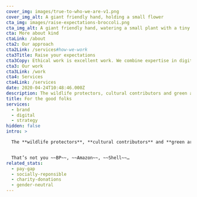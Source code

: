 ```yaml
---
cover_img: images/true-to-who-we-are-v1.png
cover_img_alt: A giant friendly hand, holding a small flower
cta_img: images/raise-expectations-broccoli.png
cta_img_alt: A giant friendly hand, watering a small plant with a tiny watering can.
cta: More about kind
ctaLink: /about
cta2: Our approach
cta2Link: /services#how-we-work
cta3Title: Raise your expectations
cta3Copy: Ethical work is excellent work. We combine expertise in digital, branding and strategy with an unwavering commitment to social change.
cta3: Our work
cta3Link: /work
cta4: Services
cta4Link: /services
date: 2020-04-24T10:48:46.000Z
description: The wildlife protectors, cultural contributors and green architects. We’re for everyone who’s making a change for good.
title: For the good folks
services:
  - brand
  - digital
  - strategy
hidden: false
intro: >

  The **wildlife protectors**, **cultural contributors** and **green architects**. We’re for everyone who’s making a change for&nbsp;good.


  That’s not you ~~BP~~, ~~Amazon~~, ~~Shell~~…
related_stats:
  - pay-gap
  - socially-reponsible
  - charity-donations
  - gender-neutral
---
```

